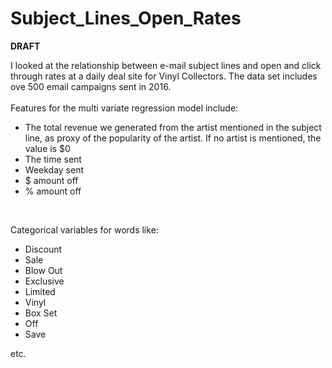 # Subject_Lines_Open_Rates

**DRAFT**

I looked at the relationship between e-mail subject lines and open and click through rates at a daily deal site for Vinyl Collectors.
The data set includes ove 500 email campaigns sent in 2016.<br />
<br />
Features for the multi variate regression model include:
* The total revenue we generated from the artist mentioned in the subject line, as proxy of the popularity of the artist. If no artist is mentioned, the value is $0
* The time sent
* Weekday sent
* $ amount off 
* % amount off
<br />

Categorical variables for words like:
* Discount
* Sale
* Blow Out
* Exclusive
* Limited
* Vinyl
* Box Set
* Off
* Save

etc.



